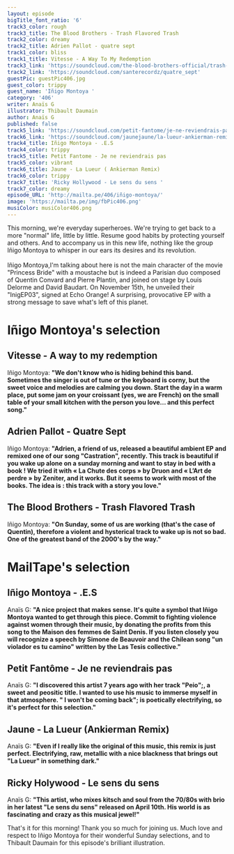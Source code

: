 ```yaml
---
layout: episode
bigTitle_font_ratio: '6'
track3_color: rough
track3_title: The Blood Brothers - Trash Flavored Trash
track2_color: dreamy
track2_title: Adrien Pallot - quatre sept
track1_color: bliss
track1_title: Vitesse - A Way To My Redemption
track3_link: 'https://soundcloud.com/the-blood-brothers-official/trash-flavored-trash'
track2_link: 'https://soundcloud.com/santerecordz/quatre_sept'
guestPic: guestPic406.jpg
guest_color: trippy
guest_name: 'Iñigo Montoya '
category: '406'
writer: Anaïs G
illustrator: Thibault Daumain
author: Anaïs G
published: false
track5_link: 'https://soundcloud.com/petit-fantome/je-ne-reviendrais-pas'
track6_link: 'https://soundcloud.com/jaunejaune/la-lueur-ankierman-remix'
track4_title: Iñigo Montoya - .E.S
track4_color: trippy
track5_title: Petit Fantome - Je ne reviendrais pas
track5_color: vibrant
track6_title: Jaune - La Lueur ( Ankierman Remix)
track6_color: trippy
track7_title: 'Ricky Hollywood - Le sens du sens '
track7_color: dreamy
episode_URL: 'http://mailta.pe/406/iñigo-montoya/'
image: 'https://mailta.pe/img/fbPic406.png'
musiColor: musiColor406.png
---
```


<p id="introduction">This morning, we're everyday superheroes. We're trying to get back to a more "normal" life, little by little. Resume good habits by protecting yourself and others. And to accompany us in this new life, nothing like the group Iñigo Montoya to whisper in our ears its desires and its revolution.
<br><br>
Iñigo Montoya,I'm talking about here is not the main character of the movie "Princess Bride" with a moustache but is indeed a Parisian duo composed of Quentin Convard and Pierre Plantin, and joined on stage by Louis Delorme and David Baudart. On November 15th, he unveiled their "InigEP03", signed at Echo Orange! A surprising, provocative EP with a strong message to save what's left of this planet. 
</p>


# Iñigo Montoya's selection

##  Vitesse - A way to my redemption 
Iñigo Montoya: **"**We don't know who is hiding behind this band. Sometimes the singer is out of tune or the keyboard is corny, but the sweet voice and melodies are calming you down. Start the day in a warm place, put some jam on your croissant (yes, we are French) on the small table of your small kitchen with the person you love... and this perfect song.**"**

##  Adrien Pallot - Quatre Sept 
Iñigo Montoya: **"**Adrien, a friend of us, released a beautiful ambient EP and remixed one of our song "Castration", recently. This track is beautiful if you wake up alone on a sunday morning and want to stay in bed with a book ! We tried it with « La Chute des corps » by Druon and « L’Art de perdre » by Zeniter, and it works. But it seems to work with most of the books. The idea is : this track with a story you love.**"**

##  The Blood Brothers - Trash Flavored Trash 
Iñigo Montoya: **"**On Sunday, some of us are working (that's the case of Quentin), therefore a violent and hysterical track to wake up is not so bad. One of the greatest band of the 2000's by the way.**"**

# MailTape's selection

## Iñigo Montoya  - .E.S
Anaïs G: **"**A nice project that makes sense. It's quite a symbol that Iñigo Montoya wanted to get through this piece. Commit to fighting violence against women through their music, by donating the profits from this song to the Maison des femmes de Saint Denis. If you listen closely you will recognize a speech by Simone de Beauvoir and the Chilean song "un violador es tu camino" written by the Las Tesis collective.**"**

## Petit Fantôme - Je ne reviendrais pas
Anaïs G: **"**I discovered this artist 7 years ago with her track &quot;Peio";, a sweet and peositic title. I wanted to use his music to immerse myself in that atmosphere. &quot; I won't be coming back"; is poetically electrifying, so it's perfect for this selection.**"**

## Jaune - La Lueur (Ankierman Remix)
Anaïs G: **"**Even if I really like the original of this music, this remix is just perfect. Electrifying, raw, metallic with a nice blackness that brings out "La Lueur" in something dark.**"**

## Ricky Holywood - Le sens du sens
Anaïs G: **"**This artist, who mixes kitsch and soul from the 70/80s with brio in her latest "Le sens du sens" released on April 10th. His world is as fascinating and crazy as this musical jewel!**"**


<p id="outroduction">That's it for this morning! Thank you so much for joining us. Much love and respect to Iñigo Montoya for their wonderful Sunday selections, and to Thibault Daumain for this episode's brilliant illustration.</p>
